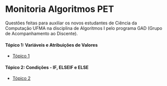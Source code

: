# Monitoria Algoritmos PET
Questões feitas para auxiliar os novos estudantes de Ciência da Computação UFMA na disciplina de Algoritmos I pelo programa GAD (Grupo de Acompanhamento ao Discente).
<br>
#### Tópico 1: Variáveis e Atribuições de Valores
* [Tópico 1](./topico-1)
#### Tópico 2: Condições - IF, ELSEIF e ELSE
* [Tópico 2](./topico-2)
